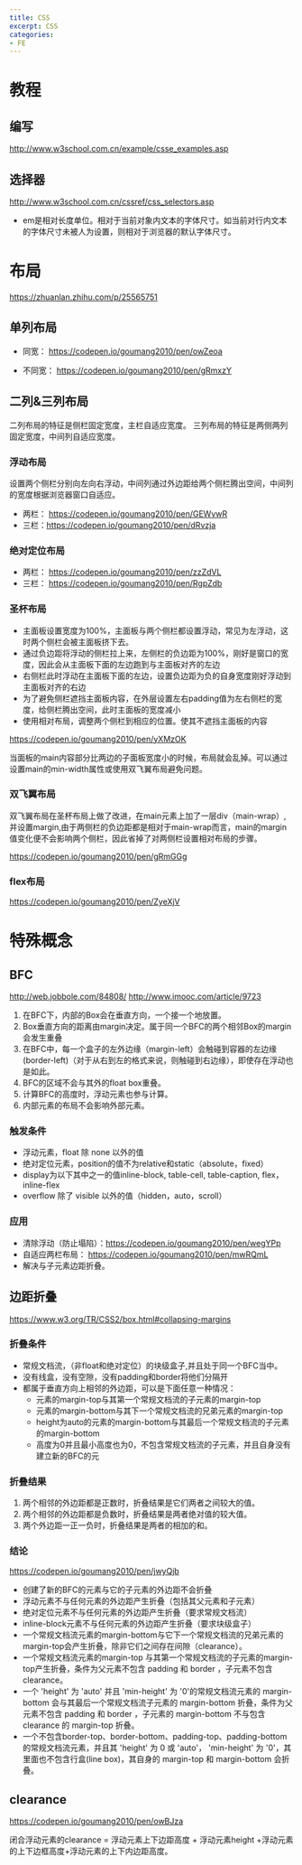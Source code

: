 ```yaml
---
title: CSS
excerpt: CSS
categories: 
- FE
---
```




# 教程


## 编写
http://www.w3school.com.cn/example/csse_examples.asp

## 选择器
http://www.w3school.com.cn/cssref/css_selectors.asp

* em是相对长度单位。相对于当前对象内文本的字体尺寸。如当前对行内文本的字体尺寸未被人为设置，则相对于浏览器的默认字体尺寸。


# 布局
https://zhuanlan.zhihu.com/p/25565751

## 单列布局

- 同宽： https://codepen.io/goumang2010/pen/owZeoa

- 不同宽： https://codepen.io/goumang2010/pen/gRmxzY

## 二列&三列布局
二列布局的特征是侧栏固定宽度，主栏自适应宽度。
三列布局的特征是两侧两列固定宽度，中间列自适应宽度。 

### 浮动布局
设置两个侧栏分别向左向右浮动，中间列通过外边距给两个侧栏腾出空间，中间列的宽度根据浏览器窗口自适应。

- 两栏： https://codepen.io/goumang2010/pen/GEWvwR
- 三栏：https://codepen.io/goumang2010/pen/dRvzja

### 绝对定位布局

- 两栏： https://codepen.io/goumang2010/pen/zzZdVL
- 三栏： https://codepen.io/goumang2010/pen/RgpZdb

### 圣杯布局
- 主面板设置宽度为100%，主面板与两个侧栏都设置浮动，常见为左浮动，这时两个侧栏会被主面板挤下去。
- 通过负边距将浮动的侧栏拉上来，左侧栏的负边距为100%，刚好是窗口的宽度，因此会从主面板下面的左边跑到与主面板对齐的左边
- 右侧栏此时浮动在主面板下面的左边，设置负边距为负的自身宽度刚好浮动到主面板对齐的右边
- 为了避免侧栏遮挡主面板内容，在外层设置左右padding值为左右侧栏的宽度，给侧栏腾出空间，此时主面板的宽度减小
- 使用相对布局，调整两个侧栏到相应的位置。使其不遮挡主面板的内容

https://codepen.io/goumang2010/pen/yXMzOK

当面板的main内容部分比两边的子面板宽度小的时候，布局就会乱掉。可以通过设置main的min-width属性或使用双飞翼布局避免问题。

### 双飞翼布局

双飞翼布局在圣杯布局上做了改进，在main元素上加了一层div（main-wrap）, 并设置margin,由于两侧栏的负边距都是相对于main-wrap而言，main的margin值变化便不会影响两个侧栏，因此省掉了对两侧栏设置相对布局的步骤。

https://codepen.io/goumang2010/pen/gRmGGg

### flex布局

https://codepen.io/goumang2010/pen/ZyeXjV

# 特殊概念

## BFC
http://web.jobbole.com/84808/
http://www.imooc.com/article/9723

1. 在BFC下，内部的Box会在垂直方向，一个接一个地放置。
2. Box垂直方向的距离由margin决定。属于同一个BFC的两个相邻Box的margin会发生重叠
3. 在BFC中，每一个盒子的左外边缘（margin-left）会触碰到容器的左边缘(border-left)（对于从右到左的格式来说，则触碰到右边缘），即使存在浮动也是如此。
4. BFC的区域不会与其外的float box重叠。
5. 计算BFC的高度时，浮动元素也参与计算。
6. 内部元素的布局不会影响外部元素。

### 触发条件

- 浮动元素，float 除 none 以外的值
- 绝对定位元素，position的值不为relative和static（absolute，fixed）
- display为以下其中之一的值inline-block, table-cell, table-caption, flex，inline-flex
- overflow 除了 visible 以外的值（hidden，auto，scroll）

### 应用
- 清除浮动（防止塌陷）：https://codepen.io/goumang2010/pen/wegYPp
- 自适应两栏布局： https://codepen.io/goumang2010/pen/mwRQmL
- 解决与子元素边距折叠。


## 边距折叠

https://www.w3.org/TR/CSS2/box.html#collapsing-margins

### 折叠条件
- 常规文档流，（非float和绝对定位）的块级盒子,并且处于同一个BFC当中。
- 没有线盒，没有空隙，没有padding和border将他们分隔开
- 都属于垂直方向上相邻的外边距，可以是下面任意一种情况：
    - 元素的margin-top与其第一个常规文档流的子元素的margin-top
    - 元素的margin-bottom与其下一个常规文档流的兄弟元素的margin-top
    - height为auto的元素的margin-bottom与其最后一个常规文档流的子元素的margin-bottom
    - 高度为0并且最小高度也为0，不包含常规文档流的子元素，并且自身没有建立新的BFC的元

### 折叠结果
1. 两个相邻的外边距都是正数时，折叠结果是它们两者之间较大的值。 
2. 两个相邻的外边距都是负数时，折叠结果是两者绝对值的较大值。 
3. 两个外边距一正一负时，折叠结果是两者的相加的和。

### 结论
https://codepen.io/goumang2010/pen/jwyQjb

- 创建了新的BFC的元素与它的子元素的外边距不会折叠
- 浮动元素不与任何元素的外边距产生折叠（包括其父元素和子元素）
- 绝对定位元素不与任何元素的外边距产生折叠（要求常规文档流）
- inline-block元素不与任何元素的外边距产生折叠（要求块级盒子）
- 一个常规文档流元素的margin-bottom与它下一个常规文档流的兄弟元素的margin-top会产生折叠，除非它们之间存在间隙（clearance）。
- 一个常规文档流元素的margin-top 与其第一个常规文档流的子元素的margin-top产生折叠，条件为父元素不包含 padding 和 border ，子元素不包含 clearance。
- 一个 'height' 为 'auto' 并且 'min-height' 为 '0'的常规文档流元素的 margin-bottom 会与其最后一个常规文档流子元素的 margin-bottom 折叠，条件为父元素不包含 padding 和 border ，子元素的 margin-bottom 不与包含 clearance 的 margin-top 折叠。
- 一个不包含border-top、border-bottom、padding-top、padding-bottom的常规文档流元素，并且其 'height' 为 0 或 'auto'， 'min-height' 为 '0'，其里面也不包含行盒(line box)，其自身的 margin-top 和 margin-bottom 会折叠。

## clearance

https://codepen.io/goumang2010/pen/owBJza

闭合浮动元素的clearance = 浮动元素上下边距高度 + 浮动元素height +浮动元素的上下边框高度+浮动元素的上下内边距高度。
